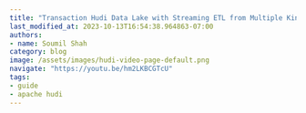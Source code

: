```yaml
---
title: "Transaction Hudi Data Lake with Streaming ETL from Multiple Kinesis Streams & Joining using Flink"
last_modified_at: 2023-10-13T16:54:38.964863-07:00
authors:
- name: Soumil Shah
category: blog
image: /assets/images/hudi-video-page-default.png
navigate: "https://youtu.be/hm2LKBCGTcU"
tags:
- guide
- apache hudi
---
```

